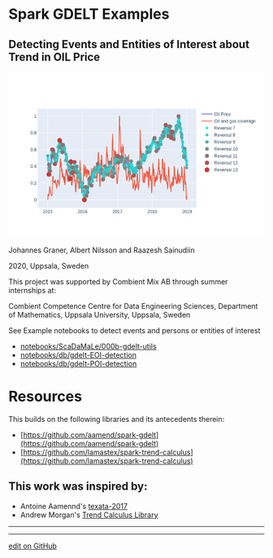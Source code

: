 # Spark GDELT Examples
## Detecting Events and Entities of Interest about Trend in OIL Price


![oiltrendsevents](notebooks/db/images/oiltrendsevents.png)



Johannes Graner, Albert Nilsson and Raazesh Sainudiin

2020, Uppsala, Sweden


This project was supported by Combient Mix AB through summer internships at:

Combient Competence Centre for Data Engineering Sciences, 
Department of Mathematics, 
Uppsala University, Uppsala, Sweden

See Example notebooks to detect events and persons or entities of interest

- [notebooks/ScaDaMaLe/000b-gdelt-utils](notebooks/ScaDaMaLe/000b_gdelt_utils.md)
- [notebooks/db/gdelt-EOI-detection](notebooks/ScaDaMaLe/030a_gdelt_EOI_detection.md)
- [notebooks/db/gdelt-POI-detection](notebooks/ScaDaMaLe/030b_gdelt_POI_detection.md)

# Resources

This builds on the following libraries and its antecedents therein:

- [https://github.com/aamend/spark-gdelt](https://github.com/aamend/spark-gdelt)
- [https://github.com/lamastex/spark-trend-calculus](https://github.com/lamastex/spark-trend-calculus)


## This work was inspired by:

- Antoine Aamennd's [texata-2017](https://github.com/aamend/texata-r2-2017)
- Andrew Morgan's [Trend Calculus Library](https://github.com/ByteSumoLtd/TrendCalculus-lua)

---
---


[edit on GitHub](https://github.com/lamastex/spark-gdelt-examples/edit/master/README.md)
